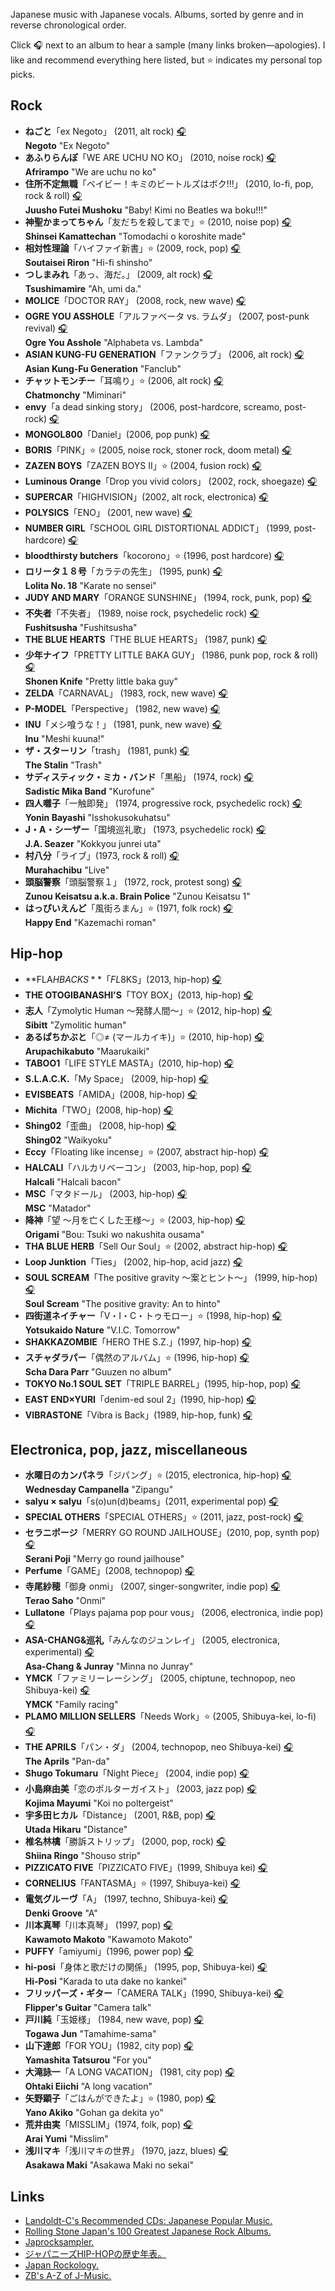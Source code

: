 
Japanese music with Japanese vocals. Albums, sorted by genre and in reverse chronological order.

Click 🎧 next to an album to hear a sample (many links broken—apologies). I like and recommend everything here listed, but ⭐️ indicates my personal top picks.


## Rock

- **ねごと**「ex Negoto」 (2011, alt rock) [🎧](http://www.youtube.com/watch?v=O4COoSr9eQ0)  
  **Negoto** "Ex Negoto"
- **あふりらんぽ**「WE ARE UCHU NO KO」 (2010, noise rock) [🎧](http://www.youtube.com/watch?v=kt46kXShfPY)  
  **Afrirampo** "We are uchu no ko"
- **住所不定無職**「ベイビー！キミのビートルズはボク!!!」 (2010, lo-fi, pop, rock & roll) [🎧](http://www.youtube.com/watch?v=TdfwRTFYqSs)  
  **Juusho Futei Mushoku** "Baby! Kimi no Beatles wa boku!!!"
- **神聖かまってちゃん**「友だちを殺してまで」⭐ (2010, noise pop) [🎧](https://www.youtube.com/watch?v=LXdQqP5ogmE)  
  **Shinsei Kamattechan** "Tomodachi o koroshite made"
- **相対性理論**「ハイファイ新書」⭐️ (2009, rock, pop) [🎧](https://www.youtube.com/watch?v=Atc0ERea7nE)  
  **Soutaisei Riron** "Hi-fi shinsho"
- **つしまみれ**「あっ、海だ。」 (2009, alt rock) [🎧](http://www.youtube.com/watch?v=VArdmWLNwP0)  
  **Tsushimamire** "Ah, umi da."
- **MOLICE**「DOCTOR RAY」 (2008, rock, new wave) [🎧](http://www.youtube.com/watch?v=6fYYTD0dQOo)
- **OGRE YOU ASSHOLE**「アルファベータ vs. ラムダ」 (2007, post-punk revival) [🎧](https://www.youtube.com/watch?v=j3ZyZeEAUqc&list=PLobmBdZRxCQOm_U-x7SF6V00L2np4z6C6)  
  **Ogre You Asshole** "Alphabeta vs. Lambda"
- **ASIAN KUNG-FU GENERATION**「ファンクラブ」 (2006, alt rock) [🎧](https://www.letras.com/asian-kung-fu-generation/discografia/fanclub-2006/)  
  **Asian Kung-Fu Generation** "Fanclub"
- **チャットモンチー**「耳鳴り」⭐️ (2006, alt rock) [🎧](http://www.youtube.com/watch?v=VmSXA3XExu0)  
  **Chatmonchy** "Miminari"
- **envy**「a dead sinking story」 (2006, post-hardcore, screamo, post-rock) [🎧](http://www.youtube.com/watch?v=yZsTGjddN0E)
- **MONGOL800**「Daniel」(2006, pop punk) [🎧](https://www.youtube.com/watch?v=Oh0T6uxmoZA)
- **BORIS**「PINK」⭐️ (2005, noise rock, stoner rock, doom metal) [🎧](https://www.youtube.com/watch?v=Wj3EFzNwhxM)
- **ZAZEN BOYS**「ZAZEN BOYS II」⭐️ (2004, fusion rock) [🎧](https://www.youtube.com/watch?v=9Qy7-LPvlrs)
- **Luminous Orange**「Drop you vivid colors」 (2002, rock, shoegaze) [🎧](http://www.youtube.com/watch?v=6Oqgo8A5uNU)
- **SUPERCAR**「HIGHVISION」(2002, alt rock, electronica) [🎧](http://www.youtube.com/watch?v=xpbapQmrKTs)
- **POLYSICS**「ENO」️ (2001, new wave) [🎧](http://www.youtube.com/watch?v=bxr87GMtYNk)
- **NUMBER GIRL**「SCHOOL GIRL DISTORTIONAL ADDICT」 (1999, post-hardcore) [🎧](http://www.youtube.com/watch?v=7dIYgrWtoU4)
- **bloodthirsty butchers**「kocorono」⭐️ (1996, post hardcore) [🎧](https://www.youtube.com/watch?v=Qg5NM1jLr5A)
- **ロリータ１８号**「カラテの先生」 (1995, punk) [🎧](http://www.youtube.com/watch?v=WC61wdtrEUU)  
  **Lolita No. 18** "Karate no sensei"
- **JUDY AND MARY**「ORANGE SUNSHINE」 (1994, rock, punk, pop) [🎧](http://www.youtube.com/watch?v=e8yechVpk10)
- **不失者**「不失者」 (1989, noise rock, psychedelic rock) [🎧](http://www.youtube.com/watch?v=LLhdWZZWzWU)  
  **Fushitsusha** "Fushitsusha"
- **THE BLUE HEARTS**「THE BLUE HEARTS」 (1987, punk) [🎧](http://www.youtube.com/watch?v=PoMd3vrAOgc)
- **少年ナイフ**「PRETTY LITTLE BAKA GUY」 (1986, punk pop, rock & roll) [🎧](http://www.youtube.com/watch?v=76BxG9At5Gg)  
  **Shonen Knife** "Pretty little baka guy"
- **ZELDA**「CARNAVAL」 (1983, rock, new wave) [🎧](http://www.youtube.com/watch?v=kl5sIt6u1xg)
- **P-MODEL**「Perspective」 (1982, new wave) [🎧](http://www.youtube.com/watch?v=GW1e3KLyjzY)
- **INU**「メシ喰うな！」 (1981, punk, new wave) [🎧](http://www.youtube.com/watch?v=yCfbzdd8QXk)  
  **Inu** "Meshi kuuna!"
- **ザ・スターリン**「trash」 (1981, punk) [🎧](http://www.youtube.com/watch?v=bCUt61MlHXg)  
  **The Stalin** "Trash"
- **サディスティック・ミカ・バンド**「黒船」 (1974, rock) [🎧](http://grooveshark.com/#!/s/-/4iK54n?src=5)  
  **Sadistic Mika Band** "Kurofune"
- **四人囃子**「一触即発」 (1974, progressive rock, psychedelic rock) [🎧](http://grooveshark.com/#!/s/Issoku+Sokuhatsu/6yXQSd?src=5)  
  **Yonin Bayashi** "Isshokusokuhatsu"
- **J・A・シーザー**「国境巡礼歌」 (1973, psychedelic rock) [🎧](http://www.youtube.com/watch?v=OEvFobOY2XU)  
  **J.A. Seazer** "Kokkyou junrei uta"
- **村八分**「ライブ」(1973, rock & roll) [🎧](https://www.youtube.com/watch?v=O8SuvuaVqfU)  
  **Murahachibu** "Live"
- **頭脳警察**「頭脳警察１」 (1972, rock, protest song) [🎧](http://www.youtube.com/watch?v=8-oMvTk0SAo)  
  **Zunou Keisatsu a.k.a. Brain Police** "Zunou Keisatsu 1"
- **はっぴいえんど**「風街ろまん」⭐️ (1971, folk rock) [🎧](https://www.youtube.com/watch?v=EZQQlzCqqNs)  
  **Happy End** "Kazemachi roman"



## Hip-hop

- **FLA$HBACKS**「FL$8KS」(2013, hip-hop) [🎧](http://www.youtube.com/watch?v=7siZEyL2vII)
- **THE OTOGIBANASHI'S**「TOY BOX」(2013, hip-hop) [🎧](http://www.youtube.com/watch?v=MGjQr1VxETU)
- **志人**「Zymolytic Human 〜発酵人間〜」⭐️ (2012, hip-hop) [🎧](http://www.youtube.com/watch?v=oozns1usdmc)  
  **Sibitt** "Zymolitic human"
- **あるぱちかぶと**「◎≠ (マールカイキ)」⭐ (2010, hip-hop) [🎧](https://www.youtube.com/watch?v=FGU4IlYEH7s)  
  **Arupachikabuto** "Maarukaiki"
- **TABOO1**「LIFE STYLE MASTA」(2010, hip-hop) [🎧](http://www.youtube.com/watch?v=Rau8BHBark4)
- **S.L.A.C.K.**「My Space」 (2009, hip-hop) [🎧](http://www.youtube.com/watch?v=OD7s62BTy9M)
- **EVISBEATS**「AMIDA」(2008, hip-hop) [🎧](https://www.youtube.com/watch?v=ucA_r1TE6mo)
- **Michita**「TWO」(2008, hip-hop) [🎧](http://www.youtube.com/watch?v=Hi-3TTP3Zqc)
- **Shing02**「歪曲」 (2008, hip-hop) [🎧](http://www.youtube.com/watch?v=EvArYx_wHPI)  
  **Shing02** "Waikyoku"
- **Eccy**「Floating like incense」⭐️ (2007, abstract hip-hop) [🎧](http://www.youtube.com/watch?v=8O9p_uK_ubU)
- **HALCALI**「ハルカリベーコン」 (2003, hip-hop, pop) [🎧](http://www.youtube.com/watch?v=WeDpDxF-tsA)  
  **Halcali** "Halcali bacon"
- **MSC**「マタドール」 (2003, hip-hop) [🎧](http://www.youtube.com/watch?v=tWippzT-EjM)  
  **MSC** "Matador"
- **降神**「望 ～月を亡くした王様～」⭐ (2003, hip-hop) [🎧](https://www.youtube.com/watch?v=dA1hWr426yQ)  
  **Origami** "Bou: Tsuki wo nakushita ousama"
- **THA BLUE HERB**「Sell Our Soul」⭐️ (2002, abstract hip-hop) [🎧](http://www.youtube.com/watch?v=Z-gHrWQZzOw)
- **Loop Junktion**「Ties」 (2002, hip-hop, acid jazz) [🎧](https://www.youtube.com/watch?v=oDFcESlWKc8)
- **SOUL SCREAM**「The positive gravity ～案とヒント～」 (1999, hip-hop) [🎧](http://www.youtube.com/watch?v=p6zG1T6w0IA)  
  **Soul Scream** "The positive gravity: An to hinto"
- **四街道ネイチャー**「V・I・C・トゥモロー」⭐️ (1998, hip-hop) [🎧](https://www.youtube.com/watch?v=6vVAje3XKXk)  
  **Yotsukaido Nature** "V.I.C. Tomorrow"
- **SHAKKAZOMBIE**「HERO THE S.Z.」(1997, hip-hop) [🎧](http://www.youtube.com/watch?v=ElZ3l7s7R7A)
- **スチャダラパー**「偶然のアルバム」⭐️ (1996, hip-hop) [🎧](http://nviewer.mobi/player?video_id=sm15873222)  
  **Scha Dara Parr** "Guuzen no album"
- **TOKYO No.1 SOUL SET**「TRIPLE BARREL」(1995, hip-hop, pop) [🎧](http://www.youtube.com/watch?v=9BPXrEgP6Ek)
- **EAST END×YURI**「denim-ed soul 2」(1990, hip-hop) [🎧](http://www.youtube.com/watch?v=JhF_HQRuufE)
- **VIBRASTONE**「Vibra is Back」(1989, hip-hop, funk) [🎧](http://www.youtube.com/watch?v=fMmZiPZDX8k)



## Electronica, pop, jazz, miscellaneous

- **水曜日のカンパネラ**「ジパング」⭐ (2015, electronica, hip-hop) [🎧](https://www.youtube.com/playlist?list=OLAK5uy_lSZrQ-tLrHYc34QWTDdvmATeVWZnNV2nE)  
  **Wednesday Campanella** "Zipangu"
- **salyu × salyu**「s(o)un(d)beams」(2011, experimental pop) [🎧](https://www.youtube.com/watch?v=DChoNWcIbLw)
- **SPECIAL OTHERS**「SPECIAL OTHERS」⭐ (2011, jazz, post-rock) [🎧](https://www.youtube.com/watch?v=-8zm9b2Ug0U)
- **セラニポージ**「MERRY GO ROUND JAILHOUSE」(2010, pop, synth pop) [🎧](https://www.youtube.com/watch?v=i67SpsnMtyU)  
  **Serani Poji** "Merry go round jailhouse"
- **Perfume**「GAME」(2008, technopop) [🎧](http://www.youtube.com/watch?v=KbiSxunJatM)
- **寺尾紗穂**「御身 onmi」 (2007, singer-songwriter, indie pop) [🎧](http://www.youtube.com/watch?v=vyyqmhiOgiE)  
  **Terao Saho** "Onmi"
- **Lullatone**「Plays pajama pop pour vous」 (2006, electronica, indie pop) [🎧](http://www.youtube.com/watch?v=WfLu-1lzI3M)
- **ASA-CHANG&巡礼**「みんなのジュンレイ」 (2005, electronica, experimental) [🎧](http://www.youtube.com/watch?v=vEd4QGVn1hY)  
  **Asa-Chang & Junray** "Minna no Junray"
- **YMCK**「ファミリーレーシング」 (2005, chiptune, technopop, neo Shibuya-kei) [🎧](http://www.youtube.com/watch?v=PXmjTip4b34)  
  **YMCK** "Family racing"
- **PLAMO MILLION SELLERS**「Needs Work」⭐️ (2005, Shibuya-kei, lo-fi) [🎧](http://www.youtube.com/watch?v=QJ6UsyJf-N0)
- **THE APRILS**「パン・ダ」 (2004, technopop, neo Shibuya-kei) [🎧](http://www.youtube.com/watch?v=cWqlF3o7QVY)  
  **The Aprils** "Pan-da"
- **Shugo Tokumaru**「Night Piece」 (2004, indie pop) [🎧](http://www.youtube.com/watch?v=sTKW17t86eo&list=PLu5QYUu-fOs7kSIBm8a4MjDB8zkhW4LJO)
- **小島麻由美**「恋のポルターガイスト」 (2003, jazz pop) [🎧](http://www.youtube.com/watch?v=w-EYa4SC-WM)  
  **Kojima Mayumi** "Koi no poltergeist"
- **宇多田ヒカル**「Distance」 (2001, R&B, pop) [🎧](http://www.youtube.com/watch?v=AwQuXbae3N4)  
  **Utada Hikaru** "Distance"
- **椎名林檎**「勝訴ストリップ」 (2000, pop, rock) [🎧](http://www.youtube.com/watch?v=zldBTSx9JpE)  
  **Shiina Ringo** "Shouso strip"
- **PIZZICATO FIVE**「PIZZICATO FIVE」(1999, Shibuya kei) [🎧](http://www.youtube.com/watch?v=sPzp1_155aI)
- **CORNELIUS**「FANTASMA」⭐️ (1997, Shibuya-kei) [🎧](https://www.youtube.com/watch?v=ymIYDOygec4)
- **電気グルーヴ**「A」 (1997, techno, Shibuya-kei) [🎧](http://www.youtube.com/watch?v=aXFYGiVhH5Q)  
  **Denki Groove** "A"
- **川本真琴**「川本真琴」 (1997, pop) [🎧](http://grooveshark.com/#!/s/1+2/6zpqJ8?src=5)  
  **Kawamoto Makoto** "Kawamoto Makoto"
- **PUFFY**「amiyumi」(1996, power pop) [🎧](https://www.youtube.com/watch?v=Ae2v16q8RyE)
- **hi-posi**「身体と歌だけの関係」 (1995, pop, Shibuya-kei) [🎧](http://www.youtube.com/watch?v=Re7hnauN9eg)  
  **Hi-Posi** "Karada to uta dake no kankei"
- **フリッパーズ・ギター**「CAMERA TALK」(1990, Shibuya-kei) [🎧](https://www.youtube.com/watch?v=s2BO_73ZgD4)  
  **Flipper's Guitar** "Camera talk"
- **戸川純**「玉姫様」 (1984, new wave, pop) [🎧](http://www.youtube.com/watch?v=duDNQoJVlRI)  
  **Togawa Jun** "Tamahime-sama"
- **山下達郎**「FOR YOU」(1982, city pop) [🎧](https://www.youtube.com/watch?v=W9sxKjq44AA)  
  **Yamashita Tatsurou** "For you"
- **大滝詠一**「A LONG VACATION」 (1981, city pop) [🎧](http://www.dailymotion.com/video/x19kfou)  
  **Ohtaki Eiichi** "A long vacation"
- **矢野顕子**「ごはんができたよ」⭐️ (1980, pop) [🎧](https://www.youtube.com/watch?v=IZxHk_0yePY)  
  **Yano Akiko** "Gohan ga dekita yo"
- **荒井由実**「MISSLIM」(1974, folk, pop) [🎧](https://www.youtube.com/watch?v=naKlNtrfiLg)  
  **Arai Yumi** "Misslim"
- **浅川マキ**「浅川マキの世界」 (1970, jazz, blues) [🎧](http://www.youtube.com/watch?v=PMCSSMEYXjg)  
  **Asakawa Maki** "Asakawa Maki no sekai"



## Links

- [Landoldt-C's Recommended CDs: Japanese Popular Music.](http://www001.upp.so-net.ne.jp/tsuribe/CDs/jpope.html)
- [Rolling Stone Japan's 100 Greatest Japanese Rock Albums.](http://neojaponisme.com/2007/11/09/100-greatest-japanese-rock-albums/)
- [Japrocksampler.](http://www.japrocksampler.com/)
- [ジャパニーズHIP-HOPの歴史年表。](http://hiphopflava.net/article_histry_japanese.php)
- [Japan Rockology.](http://japanrockology.wordpress.com/)
- [ZB's A-Z of J-Music.](http://www.zbsatozofjmusic.com/)

